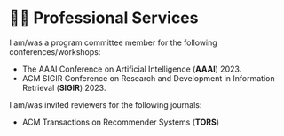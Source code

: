 # ✍🏻 Professional Services

I am/was a program committee member for the following conferences/workshops:

- The AAAI Conference on Artificial Intelligence (**AAAI**) 2023.
- ACM SIGIR Conference on Research and Development in Information Retrieval (**SIGIR**) 2023.


I am/was invited reviewers for the following journals:
- ACM Transactions on Recommender Systems (**TORS**)